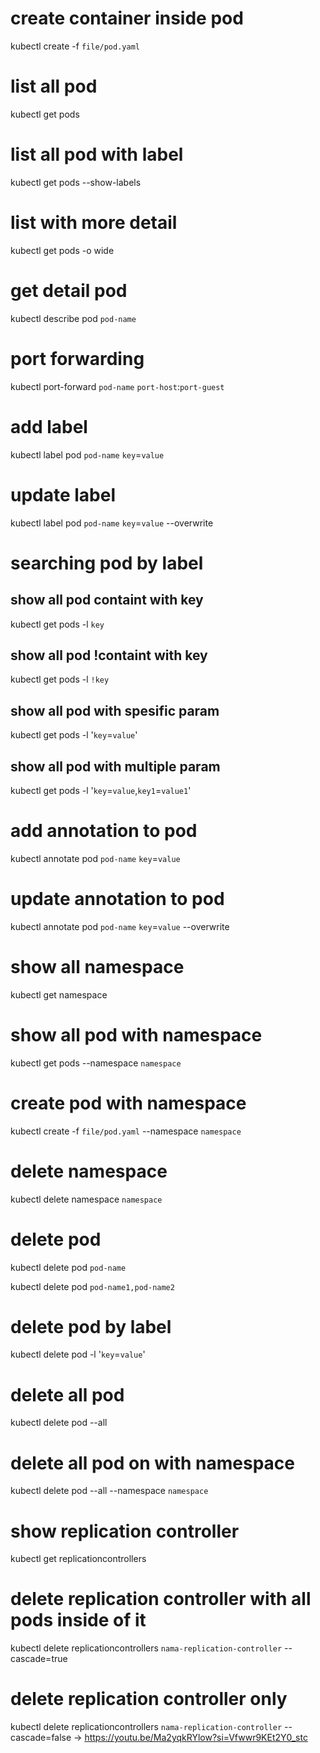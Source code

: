 # create container inside pod
kubectl create -f `file/pod.yaml`

# list all pod
kubectl get pods

# list all pod with label
kubectl get pods --show-labels

# list with more detail
kubectl get pods -o wide

# get detail pod
kubectl describe pod `pod-name`

# port forwarding
kubectl port-forward `pod-name` `port-host`:`port-guest`

# add label
kubectl label pod `pod-name` `key`=`value`

# update label
kubectl label pod `pod-name` `key`=`value` --overwrite

# searching pod by label
## show all pod containt with key
kubectl get pods -l `key`

## show all pod !containt with key
kubectl get pods -l `!key`

## show all pod with spesific param
kubectl get pods -l '`key`=`value`'

## show all pod with multiple param
kubectl get pods -l '`key`=`value`,`key1`=`value1`'

# add annotation to pod
kubectl annotate pod `pod-name` `key`=`value`

# update annotation to pod
kubectl annotate pod `pod-name` `key`=`value` --overwrite

# show all namespace
kubectl get namespace

# show all pod with namespace
kubectl get pods --namespace `namespace`

# create pod with namespace
kubectl create -f `file/pod.yaml` --namespace `namespace`

# delete namespace
kubectl delete namespace `namespace`

# delete pod
kubectl delete pod `pod-name`

kubectl delete pod `pod-name1,pod-name2`

# delete pod by label
kubectl delete pod -l '`key`=`value`'

# delete all pod
kubectl delete pod --all

# delete all pod on with namespace
kubectl delete pod --all --namespace `namespace`

# show replication controller
kubectl get replicationcontrollers

# delete replication controller with all pods inside of it
kubectl delete replicationcontrollers `nama-replication-controller` --cascade=true

# delete replication controller only
kubectl delete replicationcontrollers `nama-replication-controller` --cascade=false
-> https://youtu.be/Ma2yqkRYlow?si=Vfwwr9KEt2Y0_stc
